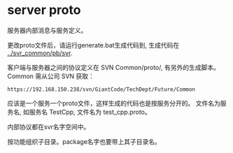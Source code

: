 # server proto

服务器内部消息与服务定义。

更改proto文件后，请运行generate.bat生成代码到, 
生成代码在 [../svr_common/pb/svr](../svr_common/pb/svr).

客户端与服务器之间的协议定义在 SVN Common/proto/, 有另外的生成脚本。
Common 需从公司 SVN 获取：

    https://192.168.150.238/svn/GiantCode/TechDept/Future/Common

应该是一个服务一个proto文件，这样生成的代码也是按服务分开的。
文件名为服务名, 如服务名 TestCpp, 文件名为 test_cpp.proto。

内部协议都在svr名字空间中。

按功能组织子目录。package名字也要带上其子目录名。
